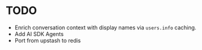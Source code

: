 # TODO

- Enrich conversation context with display names via `users.info` caching.
- Add AI SDK Agents
- Port from upstash to redis
